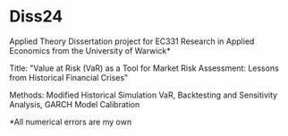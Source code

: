 # Diss24
Applied Theory Dissertation project for EC331 Research in Applied Economics from the University of Warwick*

Title: "Value at Risk (VaR) as a Tool for Market Risk Assessment: Lessons from Historical Financial Crises"

Methods: Modified Historical Simulation VaR, Backtesting and Sensitivity Analysis, GARCH Model Calibration

*All numerical errors are my own

